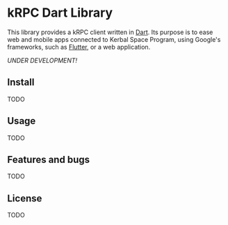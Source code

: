 kRPC Dart Library
=================

This library provides a kRPC client written in [Dart](https://dart.dev). Its purpose is to ease web and mobile apps 
connected to Kerbal Space Program, using Google's frameworks, such as [Flutter](https://flutter.dev), or a web application.

_UNDER DEVELOPMENT!_

## Install
TODO

## Usage
TODO

## Features and bugs
TODO

## License
TODO

